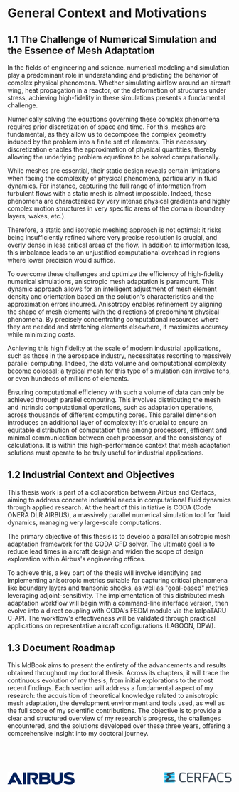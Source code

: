 # General Context and Motivations
## 1.1 The Challenge of Numerical Simulation and the Essence of Mesh Adaptation
In the fields of engineering and science, numerical modeling and simulation play a predominant role in understanding and predicting the behavior of complex physical phenomena. Whether simulating airflow around an aircraft wing, heat propagation in a reactor, or the deformation of structures under stress, achieving high-fidelity in these simulations presents a fundamental challenge.

Numerically solving the equations governing these complex phenomena requires prior discretization of space and time. For this, meshes are fundamental, as they allow us to decompose the complex geometry induced by the problem into a finite set of elements. This necessary discretization enables the approximation of physical quantities, thereby allowing the underlying problem equations to be solved computationally.

While meshes are essential, their static design reveals certain limitations when facing the complexity of physical phenomena, particularly in fluid dynamics. For instance, capturing the full range of information from turbulent flows with a static mesh is almost impossible. Indeed, these phenomena are characterized by very intense physical gradients and highly complex motion structures in very specific areas of the domain (boundary layers, wakes, etc.).

Therefore, a static and isotropic meshing approach is not optimal: it risks being insufficiently refined where very precise resolution is crucial, and overly dense in less critical areas of the flow. In addition to information loss, this imbalance leads to an unjustified computational overhead in regions where lower precision would suffice.

To overcome these challenges and optimize the efficiency of high-fidelity numerical simulations, anisotropic mesh adaptation is paramount. This dynamic approach allows for an intelligent adjustment of mesh element density and orientation based on the solution's characteristics and the approximation errors incurred. Anisotropy enables refinement by aligning the shape of mesh elements with the directions of predominant physical phenomena. By precisely concentrating computational resources where they are needed and stretching elements elsewhere, it maximizes accuracy while minimizing costs.

Achieving this high fidelity at the scale of modern industrial applications, such as those in the aerospace industry, necessitates resorting to massively parallel computing. Indeed, the data volume and computational complexity become colossal; a typical mesh for this type of simulation can involve tens, or even hundreds of millions of elements.

Ensuring computational efficiency with such a volume of data can only be achieved through parallel computing. This involves distributing the mesh and intrinsic computational operations, such as adaptation operations, across thousands of different computing cores. This parallel dimension introduces an additional layer of complexity: it's crucial to ensure an equitable distribution of computation time among processors, efficient and minimal communication between each processor, and the consistency of calculations. It is within this high-performance context that mesh adaptation solutions must operate to be truly useful for industrial applications.

## 1.2 Industrial Context and Objectives
This thesis work is part of a collaboration between Airbus and Cerfacs, aiming to address concrete industrial needs in computational fluid dynamics through applied research. At the heart of this initiative is CODA (Code ONERA DLR AIRBUS), a massively parallel numerical simulation tool for fluid dynamics, managing very large-scale computations.

The primary objective of this thesis is to develop a parallel anisotropic mesh adaptation framework for the CODA CFD solver. The ultimate goal is to reduce lead times in aircraft design and widen the scope of design exploration within Airbus's engineering offices.

To achieve this, a key part of the thesis will involve identifying and implementing anisotropic metrics suitable for capturing critical phenomena like boundary layers and transonic shocks, as well as "goal-based" metrics leveraging adjoint-sensitivity. The implementation of this distributed mesh adaptation workflow will begin with a command-line interface version, then evolve into a direct coupling with CODA's FSDM module via the kalpaTARU C-API. The workflow's effectiveness will be validated through practical applications on representative aircraft configurations (LAGOON, DPW).

## 1.3 Document Roadmap
This MdBook aims to present the entirety of the advancements and results obtained throughout my doctoral thesis. Across its chapters, it will trace the continuous evolution of my thesis, from initial explorations to the most recent findings. Each section will address a fundamental aspect of my research: the acquisition of theoretical knowledge related to anisotropic mesh adaptation, the development environment and tools used, as well as the full scope of my scientific contributions. The objective is to provide a clear and structured overview of my research's progress, the challenges encountered, and the solutions developed over these three years, offering a comprehensive insight into my doctoral journey.

<br><br><br>
<div style="display: flex; justify-content: space-between; align-items: flex-start;">
    <img src="../images/Airbus.png" alt="Image à gauche" style="width: 30%;">
    <img src="../images//CERFACS.png" alt="Image à droite" style="width: 30%;">
</div>
